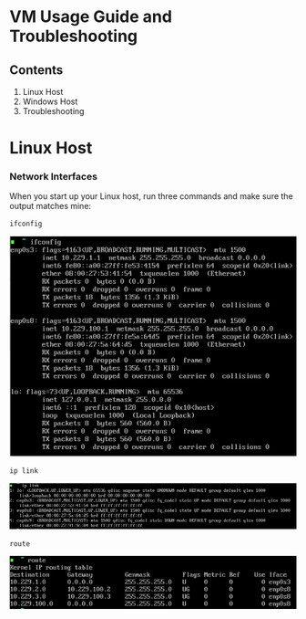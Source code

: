 # VM Usage Guide and Troubleshooting

## Contents

1. Linux Host
2. Windows Host
3. Troubleshooting

# Linux Host

### Network Interfaces

When you start up your Linux host, run three commands and make sure the output matches mine:

```sh
ifconfig
```

![](Images/IfConfig.PNG)

```sh
ip link
```

![Ip Link](Images/IpLink.PNG)  

```sh
route
```

![route output](Images/route.PNG)
